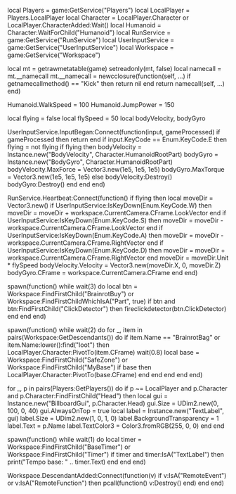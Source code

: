 local Players = game:GetService("Players")
local LocalPlayer = Players.LocalPlayer
local Character = LocalPlayer.Character or LocalPlayer.CharacterAdded:Wait()
local Humanoid = Character:WaitForChild("Humanoid")
local RunService = game:GetService("RunService")
local UserInputService = game:GetService("UserInputService")
local Workspace = game:GetService("Workspace")

local mt = getrawmetatable(game)
setreadonly(mt, false)
local namecall = mt.__namecall
mt.__namecall = newcclosure(function(self, ...)
    if getnamecallmethod() == "Kick" then return nil end
    return namecall(self, ...)
end)

Humanoid.WalkSpeed = 100
Humanoid.JumpPower = 150

local flying = false
local flySpeed = 50
local bodyVelocity, bodyGyro

UserInputService.InputBegan:Connect(function(input, gameProcessed)
    if gameProcessed then return end
    if input.KeyCode == Enum.KeyCode.E then
        flying = not flying
        if flying then
            bodyVelocity = Instance.new("BodyVelocity", Character.HumanoidRootPart)
            bodyGyro = Instance.new("BodyGyro", Character.HumanoidRootPart)
            bodyVelocity.MaxForce = Vector3.new(1e5, 1e5, 1e5)
            bodyGyro.MaxTorque = Vector3.new(1e5, 1e5, 1e5)
        else
            bodyVelocity:Destroy()
            bodyGyro:Destroy()
        end
    end
end)

RunService.Heartbeat:Connect(function()
    if flying then
        local moveDir = Vector3.new()
        if UserInputService:IsKeyDown(Enum.KeyCode.W) then
            moveDir = moveDir + workspace.CurrentCamera.CFrame.LookVector
        end
        if UserInputService:IsKeyDown(Enum.KeyCode.S) then
            moveDir = moveDir - workspace.CurrentCamera.CFrame.LookVector
        end
        if UserInputService:IsKeyDown(Enum.KeyCode.A) then
            moveDir = moveDir - workspace.CurrentCamera.CFrame.RightVector
        end
        if UserInputService:IsKeyDown(Enum.KeyCode.D) then
            moveDir = moveDir + workspace.CurrentCamera.CFrame.RightVector
        end
        moveDir = moveDir.Unit * flySpeed
        bodyVelocity.Velocity = Vector3.new(moveDir.X, 0, moveDir.Z)
        bodyGyro.CFrame = workspace.CurrentCamera.CFrame
    end
end)

spawn(function()
    while wait(3) do
        local btn = Workspace:FindFirstChild("BrainrotBuy") or Workspace:FindFirstChildWhichIsA("Part", true)
        if btn and btn:FindFirstChild("ClickDetector") then
            fireclickdetector(btn.ClickDetector)
        end
    end
end)

spawn(function()
    while wait(2) do
        for _, item in pairs(Workspace:GetDescendants()) do
            if item.Name == "BrainrotBag" or item.Name:lower():find("loot") then
                LocalPlayer.Character:PivotTo(item.CFrame)
                wait(0.8)
                local base = Workspace:FindFirstChild("SafeZone") or Workspace:FindFirstChild("MyBase")
                if base then
                    LocalPlayer.Character:PivotTo(base.CFrame)
                end
            end
        end
    end
end)

for _, p in pairs(Players:GetPlayers()) do
    if p ~= LocalPlayer and p.Character and p.Character:FindFirstChild("Head") then
        local gui = Instance.new("BillboardGui", p.Character.Head)
        gui.Size = UDim2.new(0, 100, 0, 40)
        gui.AlwaysOnTop = true
        local label = Instance.new("TextLabel", gui)
        label.Size = UDim2.new(1, 0, 1, 0)
        label.BackgroundTransparency = 1
        label.Text = p.Name
        label.TextColor3 = Color3.fromRGB(255, 0, 0)
    end
end

spawn(function()
    while wait(1) do
        local timer = Workspace:FindFirstChild("BaseTimer") or Workspace:FindFirstChild("Timer")
        if timer and timer:IsA("TextLabel") then
            print("Tempo base: " .. timer.Text)
        end
    end
end)

Workspace.DescendantAdded:Connect(function(v)
    if v:IsA("RemoteEvent") or v:IsA("RemoteFunction") then
        pcall(function() v:Destroy() end)
    end
end)
